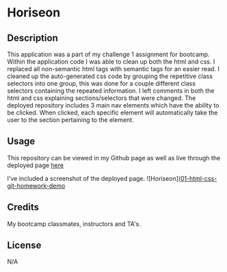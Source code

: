 # Horiseon

## Description

This application was a part of my challenge 1 assignment for bootcamp. Within the application code I was able to clean up both the html and css. I replaced all non-semantic html tags with semantic tags for an easier read. I cleaned up the auto-generated css code by grouping the repetitive class selectors into one group, this was done for a couple different class selectors containing the repeated information. I left comments in both the html and css explaining sections/selectors that were changed. The deployed repository includes 3 main nav elements which have the ability to be clicked. When clicked, each specific element will automatically take the user to the section pertaining to the element. 


## Usage

This repository can be viewed in my Github page as well as live through the deployed page [here](https://ashleyg5.github.io/Horiseon/)

I've included a screenshot of the deployed page. ![Horiseon]([01-html-css-git-homework-demo](https://user-images.githubusercontent.com/118938942/227384425-e61a2918-1bc0-4483-909d-5baab4ea7416.png)


## Credits

My bootcamp classmates, instructors and TA's.

## License

N/A
